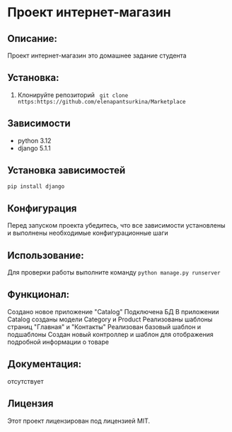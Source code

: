 # Проект интернет-магазин


## Описание:
Проект интернет-магазин это домашнее задание студента


## Установка:
1. Клонируйте репозиторий 
``` git clone nttps:https://github.com/elenapantsurkina/Marketplace```


## Зависимости
- python 3.12
- django 5.1.1


## Установка зависимостей
```pip install django```


## Конфигурация
Перед запуском проекта убедитесь, что все зависимости установлены и выполнены необходимые конфигурационные шаги


## Использование:
Для проверки работы выполните команду `python manage.py runserver`


## Функционал:
Создано новое приложение "Catalog"
Подключена БД
В приложении Catalog созданы модели Category и Product
Реализованы шаблоны страниц "Главная" и "Контакты"
Реализован базовый шаблон и подшаблоны
Создан новый контроллер и шаблон для отображения подробной информации о товаре

## Документация:
отсутствует


## Лицензия 
Этот проект лицензирован под лицензией MIT. 